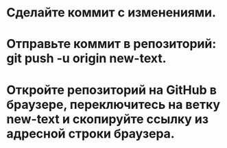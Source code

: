 # Сделайте коммит с изменениями.
# Отправьте коммит в репозиторий: git push -u origin new-text.
# Откройте репозиторий на GitHub в браузере, переключитесь на ветку new-text и скопируйте ссылку из адресной строки браузера.